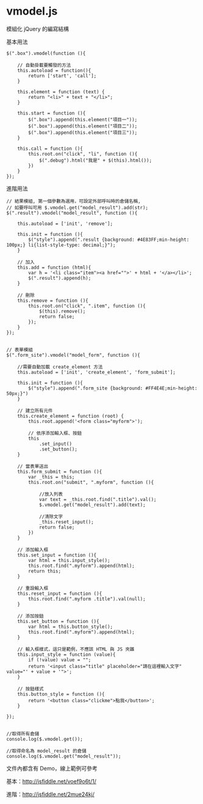# vmodel.js
模組化 jQuery 的編寫結構

基本用法

    $(".box").vmodel(function (){

        // 自動掛載要觸發的方法
        this.autoload = function(){
            return ['start', 'call'];
        }

        this.element = function (text) {
            return "<li>" + text + "</li>";
        }

        this.start = function (){
            $(".box").append(this.element("項目一"));
            $(".box").append(this.element("項目二"));
            $(".box").append(this.element("項目三"));
        }

        this.call = function (){
            this.root.on("click", "li", function (){
                $(".debug").html("我是" + $(this).html());
            })
        }
    });

進階用法

    // 結果模組, 第一個參數為選用，可設定外部呼叫時的倉儲名稱, 
    // 如要呼叫可用 $.vmodel.get("model_result").add(str);
    $(".result").vmodel("model_result", function (){

        this.autoload = ['init', 'remove'];
        
        this.init = function (){
            $("style").append(".result {background: #4E83FF;min-height: 100px;} li{list-style-type: decimal;}");
        }

        // 加入
        this.add = function (html){
            var h = '<li class="item"><a href="">' + html + '</a></li>';
            $(".result").append(h);
        }

        // 刪除
        this.remove = function (){
            this.root.on("click", ".item", function (){
                $(this).remove();
                return false;
            });
        }
    });


    // 表單模組
    $(".form_site").vmodel("model_form", function (){

        //需要自動加載 create_element 方法
        this.autoload = ['init', 'create_element', 'form_submit'];

        this.init = function (){
            $("style").append(".form_site {background: #FF4E4E;min-height: 50px;}")
        }

        // 建立所有元件
        this.create_element = function (root) {
            this.root.append('<form class="myform">');
            
            // 依序添加輸入框、按鈕
            this
                .set_input()
                .set_button();
        }

        // 當表單送出
        this.form_submit = function (){
            var _this = this;
            this.root.on("submit", ".myform", function (){

                //放入列表
                var text = _this.root.find(".title").val();
                $.vmodel.get("model_result").add(text);

                //清除文字
                _this.reset_input();
                return false;
            })
        }

        // 添加輸入框
        this.set_input = function (){
            var html = this.input_style();
            this.root.find(".myform").append(html);
            return this;
        }

        // 重設輸入框
        this.reset_input = function (){
            this.root.find(".myform .title").val(null);
        }

        // 添加按鈕
        this.set_button = function (){
            var html = this.button_style();
            this.root.find(".myform").append(html);
        }

        // 輸入框樣式，這只是範例，不應該 HTML 與 JS 夾雜
        this.input_style = function (value){
            if (!value) value = "";
            return '<input class="title" placeholder="請在這裡輸入文字" value="' + value + '">';
        }

        // 按鈕樣式
        this.button_style = function (){
            return '<button class="clickme">點我</button>';
        }

    });


    //取得所有倉儲
    console.log($.vmodel.get());

    //取得命名為 model_result 的倉儲
    console.log($.vmodel.get("model_result"));


文件內都含有 Demo，線上範例可參考

基本：http://jsfiddle.net/voef9o6t/1/

進階：http://jsfiddle.net/2mue24kj/